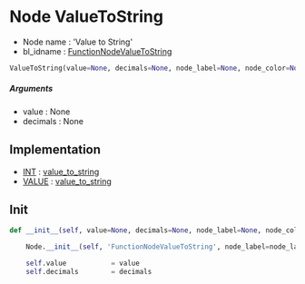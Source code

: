# Node ValueToString

- Node name : 'Value to String'
- bl_idname : [FunctionNodeValueToString](https://docs.blender.org/api/current/bpy.types.FunctionNodeValueToString.html)


``` python
ValueToString(value=None, decimals=None, node_label=None, node_color=None)
```
##### Arguments

- value : None
- decimals : None

## Implementation

- [INT](/docs/GeoNodes/socket_INT.md) : [value_to_string](/docs/GeoNodes/socket_INT.md#value_to_string)
- [VALUE](/docs/GeoNodes/socket_VALUE.md) : [value_to_string](/docs/GeoNodes/socket_VALUE.md#value_to_string)

## Init

``` python
def __init__(self, value=None, decimals=None, node_label=None, node_color=None):

    Node.__init__(self, 'FunctionNodeValueToString', node_label=node_label, node_color=node_color)

    self.value           = value
    self.decimals        = decimals
```
